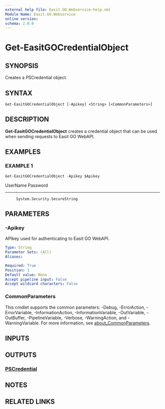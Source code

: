```yaml
---
external help file: Easit.GO.Webservice-help.xml
Module Name: Easit.GO.Webservice
online version:
schema: 2.0.0
---
```


# Get-EasitGOCredentialObject

## SYNOPSIS
Creates a PSCredential object.

## SYNTAX

```
Get-EasitGOCredentialObject [-Apikey] <String> [<CommonParameters>]
```

## DESCRIPTION
**Get-EasitGOCredentialObject** creates a credential object that can be used when sending requests to Easit GO WebAPI.

## EXAMPLES

### EXAMPLE 1
```
Get-EasitGOCredentialObject -Apikey $Apikey
```

UserName                     Password
--------                     --------
         System.Security.SecureString

## PARAMETERS

### -Apikey
APIkey used for authenticating to Easit GO WebAPI.

```yaml
Type: String
Parameter Sets: (All)
Aliases:

Required: True
Position: 1
Default value: None
Accept pipeline input: False
Accept wildcard characters: False
```

### CommonParameters
This cmdlet supports the common parameters: -Debug, -ErrorAction, -ErrorVariable, -InformationAction, -InformationVariable, -OutVariable, -OutBuffer, -PipelineVariable, -Verbose, -WarningAction, and -WarningVariable. For more information, see [about_CommonParameters](http://go.microsoft.com/fwlink/?LinkID=113216).

## INPUTS

## OUTPUTS

### [PSCredential](https://learn.microsoft.com/en-us/dotnet/api/system.management.automation.pscredential)
## NOTES

## RELATED LINKS
